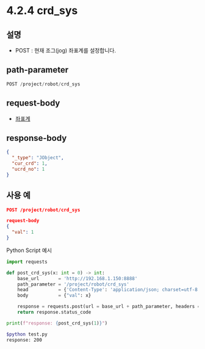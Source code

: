 ﻿# 4.2.4 crd_sys

## 설명

- POST : 현재 조그(jog) 좌표계를 설정합니다.

## path-parameter

```python
POST /project/robot/crd_sys
```

## request-body

- [좌표계](/99-schema/crdsys.md)

## response-body

```json
{
  "_type": "JObject",
  "cur_crd": 1,
  "ucrd_no": 1
}
```


## 사용 예

```json
POST /project/robot/crd_sys

request-body
{
  "val": 1
}
```

Python Script 예시

```python
import requests

def post_crd_sys(x: int = 0) -> int:
    base_url       = 'http://192.168.1.150:8888'
    path_parameter = '/project/robot/crd_sys'
    head           = {'Content-Type': 'application/json; charset=utf-8'}
    body           = {"val": x}

    response = requests.post(url = base_url + path_parameter, headers = head, json = body)
    return response.status_code

print(f"response: {post_crd_sys(1)}")
```
```sh
$python test.py
response: 200
```